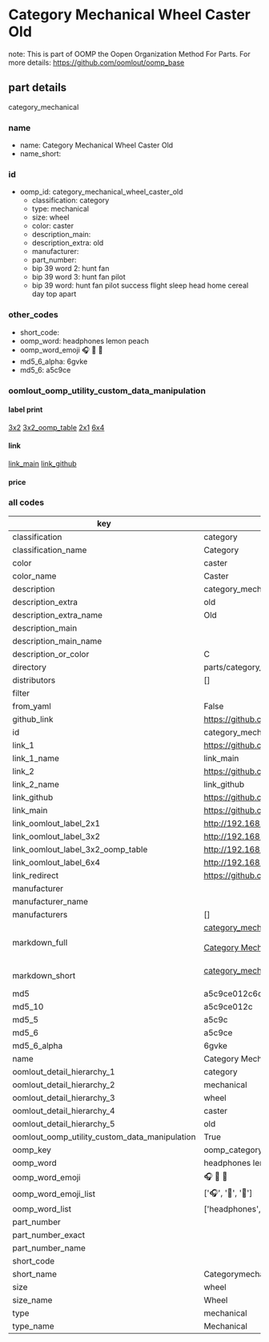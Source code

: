# Category Mechanical Wheel Caster Old  

note: This is part of OOMP the Oopen Organization Method For Parts. For more details: https://github.com/oomlout/oomp_base

##  part details
  



category_mechanical



### name
* name: Category Mechanical Wheel Caster Old
* name_short: 
### id
* oomp_id: category_mechanical_wheel_caster_old
  * classification: category
  * type: mechanical
  * size: wheel
  * color: caster
  * description_main: 
  * description_extra: old
  * manufacturer: 
  * part_number: 
  * bip 39 word 2: hunt fan
  * bip 39 word 3: hunt fan pilot
  * bip 39 word: hunt fan pilot success flight sleep head home cereal day top apart

### other_codes
* short_code: 
* oomp_word: headphones lemon peach
* oomp_word_emoji :headphones: :lemon: :peach:
* md5_6_alpha: 6gvke
* md5_6: a5c9ce






### oomlout_oomp_utility_custom_data_manipulation
#### label print
[3x2](http://192.168.1.245:1112/?label=oomp%206gvke)
[3x2_oomp_table](http://192.168.1.108:1112/?label=oomp%206gvke)
[2x1](http://192.168.1.242:1112/?label=oomp%206gvke)
[6x4](http://192.168.1.55:1112/?label=oomp%206gvke)    

#### link

[link_main](https://github.com/oomlout/oomlout_oomp_version_1_messy/tree/main/parts/category_mechanical_wheel_caster_old) [link_github](https://github.com/oomlout/oomlout_oomp_version_1_messy/tree/main/parts/category_mechanical_wheel_caster_old)                             

#### price







### all codes 
| key | value |  
| --- | --- |  
| classification | category |  
| classification_name | Category |  
| color | caster |  
| color_name | Caster |  
| description | category_mechanical |  
| description_extra | old |  
| description_extra_name | Old |  
| description_main |  |  
| description_main_name |  |  
| description_or_color | C  |  
| directory | parts/category_mechanical_wheel_caster_old |  
| distributors | [] |  
| filter |  |  
| from_yaml | False |  
| github_link | https://github.com/oomlout/oomlout_oomp_part_src/tree/main/parts/category_mechanical_wheel_caster_old |  
| id | category_mechanical_wheel_caster_old |  
| link_1 | https://github.com/oomlout/oomlout_oomp_version_1_messy/tree/main/parts/category_mechanical_wheel_caster_old |  
| link_1_name | link_main |  
| link_2 | https://github.com/oomlout/oomlout_oomp_version_1_messy/tree/main/parts/category_mechanical_wheel_caster_old |  
| link_2_name | link_github |  
| link_github | https://github.com/oomlout/oomlout_oomp_version_1_messy/tree/main/parts/category_mechanical_wheel_caster_old |  
| link_main | https://github.com/oomlout/oomlout_oomp_version_1_messy/tree/main/parts/category_mechanical_wheel_caster_old |  
| link_oomlout_label_2x1 | http://192.168.1.242:1112/?label=oomp%206gvke |  
| link_oomlout_label_3x2 | http://192.168.1.245:1112/?label=oomp%206gvke |  
| link_oomlout_label_3x2_oomp_table | http://192.168.1.108:1112/?label=oomp%206gvke |  
| link_oomlout_label_6x4 | http://192.168.1.55:1112/?label=oomp%206gvke |  
| link_redirect | https://github.com/oomlout/oomlout_oomp_version_1_messy/tree/main/parts/category_mechanical_wheel_caster_old |  
| manufacturer |  |  
| manufacturer_name |  |  
| manufacturers | [] |  
| markdown_full | [category_mechanical_wheel_caster_old](none)<br>[](none)<br>[Category Mechanical Wheel Caster Old](none)<br><br> |  
| markdown_short | [category_mechanical_wheel_caster_old](none)<br><br> |  
| md5 | a5c9ce012c6d0d432cac7d8549d4b37b |  
| md5_10 | a5c9ce012c |  
| md5_5 | a5c9c |  
| md5_6 | a5c9ce |  
| md5_6_alpha | 6gvke |  
| name | Category Mechanical Wheel Caster Old |  
| oomlout_detail_hierarchy_1 | category |  
| oomlout_detail_hierarchy_2 | mechanical |  
| oomlout_detail_hierarchy_3 | wheel |  
| oomlout_detail_hierarchy_4 | caster |  
| oomlout_detail_hierarchy_5 | old |  
| oomlout_oomp_utility_custom_data_manipulation | True |  
| oomp_key | oomp_category_mechanical_wheel_caster_old |  
| oomp_word | headphones lemon peach |  
| oomp_word_emoji | :headphones: :lemon: :peach: |  
| oomp_word_emoji_list | [':headphones:', ':lemon:', ':peach:'] |  
| oomp_word_list | ['headphones', 'lemon', 'peach'] |  
| part_number |  |  
| part_number_exact |  |  
| part_number_name |  |  
| short_code |  |  
| short_name | Categorymechanical |  
| size | wheel |  
| size_name | Wheel |  
| type | mechanical |  
| type_name | Mechanical |  
